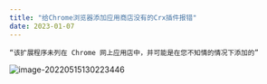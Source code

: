 ```yaml
---
title: "给Chrome浏览器添加应用商店没有的Crx插件报错"
date: 2023-01-07
---
```


`“该扩展程序未列在 Chrome 网上应用店中，并可能是在您不知情的情况下添加的”`

![image-20220515130223446](https://xingqiu-tuchuang-1256524210.cos.ap-shanghai.myqcloud.com/1431/202205151302570.png)
